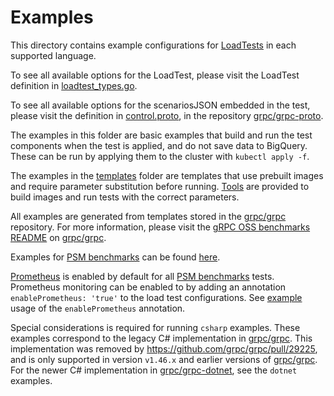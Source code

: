# Examples

This directory contains example configurations for
[LoadTests](../crd/bases/e2etest.grpc.io_loadtests.yaml) in each supported
language.

To see all available options for the LoadTest, please visit the LoadTest
definition in [loadtest_types.go](../../api/v1/loadtest_types.go).

To see all available options for the scenariosJSON embedded in the test, please
visit the definition in [control.proto], in the repository [grpc/grpc-proto].

The examples in this folder are basic examples that build and run the test
components when the test is applied, and do not save data to BigQuery. These can
be run by applying them to the cluster with `kubectl apply -f`.

The examples in the [templates](./templates) folder are templates that use
prebuilt images and require parameter substitution before running.
[Tools](../../tools/README.md) are provided to build images and run tests with
the correct parameters.

All examples are generated from templates stored in the [grpc/grpc] repository.
For more information, please visit the [gRPC OSS benchmarks README] on
[grpc/grpc].

Examples for [PSM benchmarks](../../README.md#psm-benchmarks) can be found
[here](templates/psm/README.md).

[Prometheus](../prometheus/README.md) is enabled by default for all
[PSM benchmarks](../../README.md#psm-benchmarks) tests. Prometheus monitoring
can be enabled to by adding an annotation `enablePrometheus: 'true'` to the load
test configurations. See
[example](config/samples/templates/psm/cxx_example_loadtest_proxied.yaml#l8)
usage of the `enablePrometheus` annotation.

Special considerations is required for running `csharp` examples. These examples
correspond to the legacy C# implementation in [grpc/grpc]. This implementation
was removed by <https://github.com/grpc/grpc/pull/29225>, and is only supported
in version `v1.46.x` and earlier versions of [grpc/grpc]. For the newer C#
implementation in [grpc/grpc-dotnet], see the `dotnet` examples.

[control.proto]:
  https://github.com/grpc/grpc-proto/blob/master/grpc/testing/control.proto
[grpc/grpc]: https://github.com/grpc/grpc
[grpc/grpc-dotnet]: https://github.com/grpc/grpc-dotnet
[grpc/grpc-proto]: https://github.com/grpc/grpc-proto
[grpc oss benchmarks readme]:
  https://github.com/grpc/grpc/blob/master/tools/run_tests/performance/README.md#grpc-oss-benchmarks
